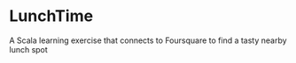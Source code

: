# LunchTime
A Scala learning exercise that connects to Foursquare to find a tasty nearby lunch spot

